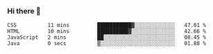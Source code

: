 ### Hi there 👋

<!--START_SECTION:waka-->

```text
CSS          11 mins         ███████████▓░░░░░░░░░░░░░   47.01 %
HTML         10 mins         ██████████▓░░░░░░░░░░░░░░   42.66 %
JavaScript   2 mins          ██░░░░░░░░░░░░░░░░░░░░░░░   08.45 %
Java         0 secs          ▒░░░░░░░░░░░░░░░░░░░░░░░░   01.88 %
```

<!--END_SECTION:waka-->


<!--
**AnkelMauCastillo/AnkelMauCastillo** is a ✨ _special_ ✨ repository because its `README.md` (this file) appears on your GitHub profile.

Here are some ideas to get you started:

- 🔭 I’m currently working on ...
- 🌱 I’m currently learning ...
- 👯 I’m looking to collaborate on ...
- 🤔 I’m looking for help with ...
- 💬 Ask me about ...
- 📫 How to reach me: ...
- 😄 Pronouns: ...
- ⚡ Fun fact: ...
-->
